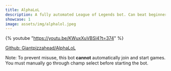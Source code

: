 ```yaml
---
title: AlphaLoL
description: A fully automated League of Legends bot. Can beat beginner bots consistently.
showcase: 1
image: assets/img/alphalol.jpeg
---
```


{% youtube "https://youtu.be/KWuxXuVBSl4?t=374" %}

[Github: Giantpizzahead/AlphaLoL](https://github.com/Giantpizzahead/AlphaLoL)

Note: To prevent misuse, this bot **cannot** automatically join and start games. You must manually go through champ select before starting the bot.
